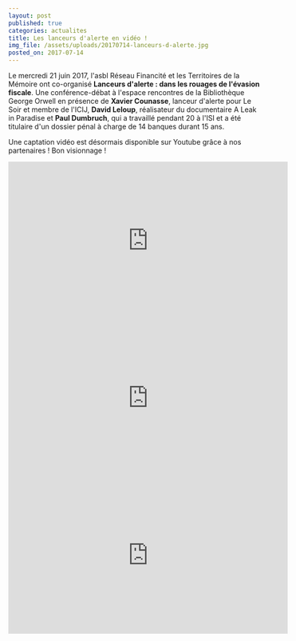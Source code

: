 ```yaml
---
layout: post
published: true
categories: actualites
title: Les lanceurs d'alerte en vidéo !
img_file: /assets/uploads/20170714-lanceurs-d-alerte.jpg
posted_on: 2017-07-14
---
```

Le mercredi 21 juin 2017, l'asbl Réseau Financité et les Territoires de la Mémoire ont co-organisé **Lanceurs d'alerte : dans les rouages de l'évasion fiscale**. Une conférence-débat à l'espace rencontres de la Bibliothèque George Orwell en présence de **Xavier Counasse**, lanceur d'alerte pour Le Soir et membre de l'ICIJ, **David Leloup**, réalisateur du documentaire A Leak in Paradise et **Paul Dumbruch**, qui a travaillé pendant 20 à l'ISI et a été titulaire d'un dossier pénal à charge de 14 banques durant 15 ans.

Une captation vidéo est désormais disponible sur Youtube grâce à nos partenaires ! Bon visionnage !

<iframe width="560" height="315" src="https://www.youtube.com/embed/p1fV7WJ_9Wc" frameborder="0" allow="accelerometer; autoplay; encrypted-media; gyroscope; picture-in-picture" allowfullscreen></iframe>

<iframe width="560" height="315" src="https://www.youtube.com/embed/_djsZStQnrk" frameborder="0" allow="accelerometer; autoplay; encrypted-media; gyroscope; picture-in-picture" allowfullscreen></iframe>

<iframe width="560" height="315" src="https://www.youtube.com/embed/aprSWTWQArk" frameborder="0" allow="accelerometer; autoplay; encrypted-media; gyroscope; picture-in-picture" allowfullscreen></iframe>
